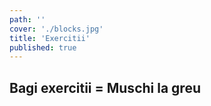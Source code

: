```yaml
---
path: ''
cover: './blocks.jpg'
title: 'Exercitii'
published: true
---
```


## Bagi exercitii = Muschi la greu
